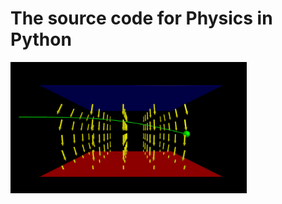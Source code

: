 # The source code for Physics in Python

<img alt="Particle in electric field" width="75%" height="75%" src="./demos/images/particle_in_electric_field.png"/>
